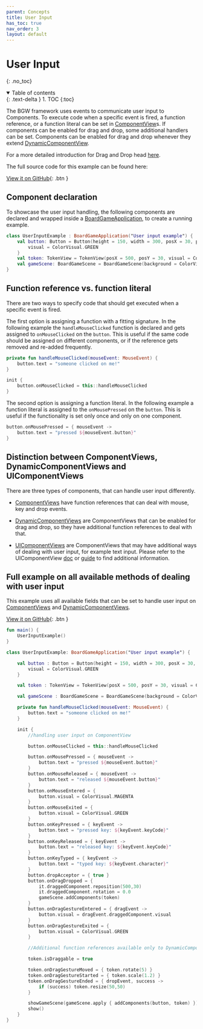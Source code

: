 ```yaml
---
parent: Concepts 
title: User Input 
has_toc: true 
nav_order: 3 
layout: default
---
```


<!-- KDoc -->
[BoardGameApplicationKDoc]: https://tudo-aqua.github.io/bgw/kotlin-docs/bgw-core/tools.aqua.bgw.core/-board-game-application/index.html
[ComponentViewKDoc]: https://tudo-aqua.github.io/bgw/kotlin-docs/bgw-core/tools.aqua.bgw.components/-component-view/index.html
[DynamicComponentViewKDoc]: https://tudo-aqua.github.io/bgw/kotlin-docs/bgw-core/tools.aqua.bgw.components/-dynamic-component-view/index.html
[UIComponentViewKDoc]: https://tudo-aqua.github.io/bgw/kotlin-docs/bgw-core/tools.aqua.bgw.components.uicomponents/-u-i-component/index.html

<!-- GH-Pages Doc -->
[DnDExample]: https://tudo-aqua.github.io/bgw/concepts/drag-and-drop/DragAndDropExample.html
[UIComponentViewDoc]: https://tudo-aqua.github.io/bgw/components/uicomponents/uicomponents.html

<!-- Start Page -->
# User Input
{: .no_toc}
<details open markdown="block">
  <summary>
    Table of contents
  </summary>
  {: .text-delta }
1. TOC
{:toc}
</details>

The BGW framework uses events to communicate user input to Components. To execute code when a specific event is fired, a
function reference, or a function literal can be set in
[ComponentView][ComponentViewKDoc]s. If components can be enabled for drag and drop, some additional handlers can be set.
Components can be enabled for drag and drop whenever they extend
[DynamicComponentView][DynamicComponentViewKDoc].

For a more detailed introduction for Drag and Drop
head [here][DnDExample].

The full source code for this example can be found here: 

[View it on GitHub](https://github.com/tudo-aqua/bgw/tree/main/bgw-examples/bgw-docs-examples/src/main/kotlin/examples/concepts/draganddrop/DragAndDropExample.kt){:
.btn }

## Component declaration

To showcase the user input handling, the following components are declared and wrapped inside a 
[BoardGameApplication][BoardGameApplicationKDoc], 
to create a running example.

````kotlin
class UserInputExample : BoardGameApplication("User input example") {
    val button: Button = Button(height = 150, width = 300, posX = 30, posY = 30).apply {
		visual = ColorVisual.GREEN
	} 
    val token: TokenView = TokenView(posX = 500, posY = 30, visual = ColorVisual.RED)
    val gameScene: BoardGameScene = BoardGameScene(background = ColorVisual.LIGHT_GRAY)
}
````

## Function reference vs. function literal

There are two ways to specify code that should get executed when a specific event is fired.

The first option is assigning a function with a fitting signature. In the following example the ``handleMouseClicked``
function is declared and gets assigned to ``onMouseClicked`` on the ``button``. This is useful if the same code should
be assigned on different components, or if the reference gets removed and re-added frequently.

````kotlin
private fun handleMouseClicked(mouseEvent: MouseEvent) {
	button.text = "someone clicked on me!"
}

init {
	button.onMouseClicked = this::handleMouseClicked
}
````

The second option is assigning a function literal. In the following example a function literal is assigned to
the ``onMousePressed`` on the ``button``. This is useful if the functionality is set only once and only on one
component.

````kotlin
button.onMousePressed = { mouseEvent ->
	button.text = "pressed ${mouseEvent.button}"
}
````

## Distinction between ComponentViews, DynamicComponentViews and UIComponentViews

There are three types of components, that can handle user input differently. 

- [ComponentViews][ComponentViewKDoc] have function references that can deal with mouse, key and drop events.

- [DynamicComponentViews][DynamicComponentViewKDoc] are ComponentViews that can be enabled for drag and drop, so they have additional 
    function references to deal with that.
    
- [UIComponentViews][UIComponentViewKDoc] are ComponentViews that may have additional ways of dealing with user input, for example text input. Please refer to the UIComponentView [doc][UIComponentViewKDoc] or [guide][UIComponentViewDoc] to find additional information.
  
## Full example on all available methods of dealing with user input

This example uses all available fields that can be set to handle user input on [ComponentViews][ComponentViewKDoc] and [DynamicComponentViews][DynamicComponentViewKDoc]. 

[View it on GitHub](https://github.com/tudo-aqua/bgw/tree/main/bgw-examples/bgw-docs-examples/src/main/kotlin/examples/concepts/userinput/UserInputExample.kt){:
.btn }

````kotlin
fun main() {
	UserInputExample()
}

class UserInputExample: BoardGameApplication("User input example") {

	val button : Button = Button(height = 150, width = 300, posX = 30, posY = 30).apply {
		visual = ColorVisual.GREEN
	}

	val token : TokenView = TokenView(posX = 500, posY = 30, visual = ColorVisual.RED)

	val gameScene : BoardGameScene = BoardGameScene(background = ColorVisual.LIGHT_GRAY)

	private fun handleMouseClicked(mouseEvent: MouseEvent) {
		button.text = "someone clicked on me!"
	}

	init {
		//handling user input on ComponentView

		button.onMouseClicked = this::handleMouseClicked

		button.onMousePressed = { mouseEvent ->
			button.text = "pressed ${mouseEvent.button}"
		}
		button.onMouseReleased = { mouseEvent ->
			button.text = "released ${mouseEvent.button}"
		}
		button.onMouseEntered = {
			button.visual = ColorVisual.MAGENTA
		}
		button.onMouseExited = {
			button.visual = ColorVisual.GREEN
		}
		button.onKeyPressed = { keyEvent ->
			button.text = "pressed key: ${keyEvent.keyCode}"
		}
		button.onKeyReleased = { keyEvent ->
			button.text = "released key: ${keyEvent.keyCode}"
		}
		button.onKeyTyped = { keyEvent ->
			button.text = "typed key: ${keyEvent.character}"
		}
		button.dropAcceptor = { true }
		button.onDragDropped = {
			it.draggedComponent.reposition(500,30)
			it.draggedComponent.rotation = 0.0
			gameScene.addComponents(token)
		}
		button.onDragGestureEntered = { dragEvent ->
			button.visual = dragEvent.draggedComponent.visual
		}
		button.onDragGestureExited = {
			button.visual = ColorVisual.GREEN
		}

		//Additional function references available only to DynamicComponentViews

		token.isDraggable = true

		token.onDragGestureMoved = { token.rotate(5) }
		token.onDragGestureStarted = { token.scale(1.2) }
		token.onDragGestureEnded = { dropEvent, success ->
			if (success) token.resize(50,50)
		}

		showGameScene(gameScene.apply { addComponents(button, token) })
		show()
	}
}
````